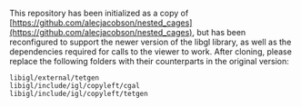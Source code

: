 This repository has been initialized as a copy of [https://github.com/alecjacobson/nested_cages](https://github.com/alecjacobson/nested_cages), but has been reconfigured to support the newer version of the libgl library, as well as the dependencies required for calls to the viewer to work. After cloning, please replace the following folders with their counterparts in the original version:

```
libigl/external/tetgen
libigl/include/igl/copyleft/cgal
libigl/include/igl/copyleft/tetgen
```
